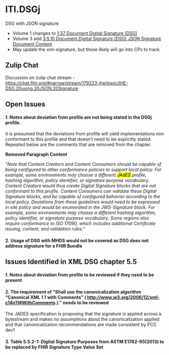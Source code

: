 # ITI.DSGj

DSG with JSON signature

- Volume 1 changes to [1:37 Document Digital Signature (DSG)](ch-37.html)
- Volume 3 add [3:5.10 Document Digital Signature (DSG) JSON Signature Document Content](ch-5.10.html)
- May update the xml-signature, but those likely will go into CPs to track

## Zulip Chat

Discussion on zulip chat stream - https://chat.fhir.org/#narrow/stream/179223-ihe/topic/IHE-DSG.20using.20JSON.20Signature

## Open Issues

#### 1. Notes about deviation from profile are not being stated in the DSGj profile.
It is presumed that the deviations from profile will yield implementations non conformant to this profile and that doesn't need to be explicitly stated. Repeated below are the comments that are removed from the chapter.

<p><strong>Removed Paragraph Content</strong></p>
   <span><i>
   "Note that Content Creators and Content Consumers should be capable of being configured to other conformance policies to support local policy. For example, some environments may choose a different <mark>JAdES</mark> profile, hashing algorithm, policy identifier, or signature purpose vocabulary. Content Creators would thus create Digital Signature blocks that are not conformant to this profile. Content Consumers can validate these Digital Signature blocks, and be capable of configured behavior according to the local policy. Deviations from these guidelines would need to be expressed in site policy and would be enumerated in the JWS-Signature block. For example, some environments may choose a different hashing algorithm, policy identifier, or signature purpose vocabulary. Some regions also require conformance to ISO 17090, which includes additional Certificate issuing, content, and validation rules."
   </i></span>

#### 2. Usage of DSG with MHDS would not be covered as DSG does not address signature for a FHIR Bundle

## Issues Identified in XML DSG chapter 5.5

#### 1. Notes about deviation from profile to be reviewed if they need to be present

#### 2. The requirement of "Shall use the canonicalization algorithm “Canonical XML 1.1 with Comments” ( http://www.w3.org/2006/12/xml-c14n11#WithComments )." needs to be reviewed
 <span>The JADES specification is proposing that the signature is applied across a bytestream and makes no assumptions about the canonicalization applied and that canonicalization recommendations are made consistent by PCC dev1</span>

#### 3. Table 5.5.2-1: Digital Signature Purposes from ASTM E1762-95(2013) to be replaced by FHIR Signature Type Value Set
